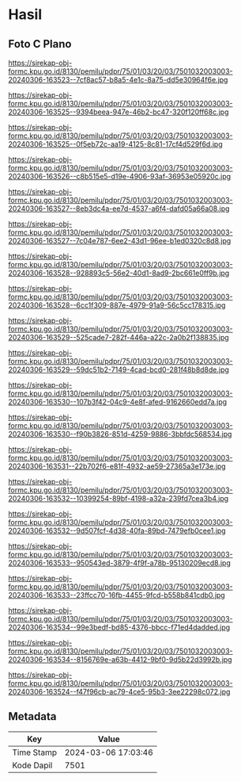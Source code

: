 # Hasil

## Foto C Plano

https://sirekap-obj-formc.kpu.go.id/8130/pemilu/pdpr/75/01/03/20/03/7501032003003-20240306-163523--7cf8ac57-b8a5-4e1c-8a75-dd5e30964f6e.jpg

https://sirekap-obj-formc.kpu.go.id/8130/pemilu/pdpr/75/01/03/20/03/7501032003003-20240306-163525--9394beea-947e-46b2-bc47-320f120ff68c.jpg

https://sirekap-obj-formc.kpu.go.id/8130/pemilu/pdpr/75/01/03/20/03/7501032003003-20240306-163525--0f5eb72c-aa19-4125-8c81-17cf4d529f6d.jpg

https://sirekap-obj-formc.kpu.go.id/8130/pemilu/pdpr/75/01/03/20/03/7501032003003-20240306-163526--c8b515e5-d19e-4906-93af-36953e05920c.jpg

https://sirekap-obj-formc.kpu.go.id/8130/pemilu/pdpr/75/01/03/20/03/7501032003003-20240306-163527--8eb3dc4a-ee7d-4537-a6f4-dafd05a66a08.jpg

https://sirekap-obj-formc.kpu.go.id/8130/pemilu/pdpr/75/01/03/20/03/7501032003003-20240306-163527--7c04e787-6ee2-43d1-96ee-b1ed0320c8d8.jpg

https://sirekap-obj-formc.kpu.go.id/8130/pemilu/pdpr/75/01/03/20/03/7501032003003-20240306-163528--928893c5-56e2-40d1-8ad9-2bc661e0ff9b.jpg

https://sirekap-obj-formc.kpu.go.id/8130/pemilu/pdpr/75/01/03/20/03/7501032003003-20240306-163528--6cc1f309-887e-4979-91a9-56c5cc178315.jpg

https://sirekap-obj-formc.kpu.go.id/8130/pemilu/pdpr/75/01/03/20/03/7501032003003-20240306-163529--525cade7-282f-446a-a22c-2a0b2f138835.jpg

https://sirekap-obj-formc.kpu.go.id/8130/pemilu/pdpr/75/01/03/20/03/7501032003003-20240306-163529--59dc51b2-7149-4cad-bcd0-281f48b8d8de.jpg

https://sirekap-obj-formc.kpu.go.id/8130/pemilu/pdpr/75/01/03/20/03/7501032003003-20240306-163530--107b3f42-04c9-4e8f-afed-9162660edd7a.jpg

https://sirekap-obj-formc.kpu.go.id/8130/pemilu/pdpr/75/01/03/20/03/7501032003003-20240306-163530--f90b3826-851d-4259-9886-3bbfdc568534.jpg

https://sirekap-obj-formc.kpu.go.id/8130/pemilu/pdpr/75/01/03/20/03/7501032003003-20240306-163531--22b702f6-e81f-4932-ae59-27365a3e173e.jpg

https://sirekap-obj-formc.kpu.go.id/8130/pemilu/pdpr/75/01/03/20/03/7501032003003-20240306-163532--10399254-89bf-4198-a32a-239fd7cea3b4.jpg

https://sirekap-obj-formc.kpu.go.id/8130/pemilu/pdpr/75/01/03/20/03/7501032003003-20240306-163532--9d507fcf-4d38-40fa-89bd-7479efb0cee1.jpg

https://sirekap-obj-formc.kpu.go.id/8130/pemilu/pdpr/75/01/03/20/03/7501032003003-20240306-163533--950543ed-3879-4f9f-a78b-95130209ecd8.jpg

https://sirekap-obj-formc.kpu.go.id/8130/pemilu/pdpr/75/01/03/20/03/7501032003003-20240306-163533--23ffcc70-16fb-4455-9fcd-b558b841cdb0.jpg

https://sirekap-obj-formc.kpu.go.id/8130/pemilu/pdpr/75/01/03/20/03/7501032003003-20240306-163534--99e3bedf-bd85-4376-bbcc-f71ed4dadded.jpg

https://sirekap-obj-formc.kpu.go.id/8130/pemilu/pdpr/75/01/03/20/03/7501032003003-20240306-163534--8156769e-a63b-4412-9bf0-9d5b22d3992b.jpg

https://sirekap-obj-formc.kpu.go.id/8130/pemilu/pdpr/75/01/03/20/03/7501032003003-20240306-163524--f47f96cb-ac79-4ce5-95b3-3ee22298c072.jpg


## Metadata

| Key        | Value               |
| ---------- | ------------------- |
| Time Stamp | 2024-03-06 17:03:46 |
| Kode Dapil | 7501                |



